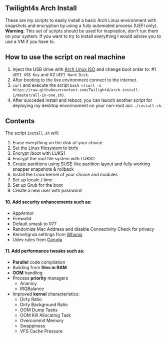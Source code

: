 ## Twilight4s Arch Install

These are my scripts to easily install a basic Arch Linux environment with snapshots and encryption by using a fully automated process (UEFI only).
**Warning**: This set of scripts should be used for inspiration, don't run them on your system. If you want to try to install everything I would advise you to use a VM if you have to.

## How to use the script on real machine
1. Inject the USB drive with [Arch Linux ISO](https://archlinux.org/download/) and change boot order to: #1 `UEFI USB Key` and #2 `UEFI Hard Disk`.
2. After booting to the live environment connect to the internet.
3. `curl` and execute the script `bash <(curl -s https://raw.githubusercontent.com/Twilight4/arch-install-1/master/all-in-one.sh)`.
4. After succeded install and reboot, you can launch another script for deploying my desktop envorinoment on your non-root acc `./install.sh`.

## Contents
The script `install.sh` will:
1. Erase everything on the disk of your choice
2. Set the Linux filesystem to btrfs
3. Encrypt /boot with LUKS1
4. Encrypt the root file system with LUKS2
5. Create partitions using SUSE-like partition layout and fully working snapper snapshots & rollback
6. Install the Linux kernel of your choice and modules
7. Set up locale / time
8. Set up Grub for the boot
9. Create a new user with password
#### 10. Add security enhancements such as:
- AppArmor
- Firewalld
- Default umask to 077
- Randomize Mac Address and disable Connectivity Check for privacy
- Kernel/grub settings from [Whonix](https://github.com/Whonix/security-misc/tree/master/etc/default)
- Udev rules from [Garuda](https://gitlab.com/garuda-linux/themes-and-settings/settings/garuda-common-settings/-/tree/master/etc/udev/rules.d)
#### 11. Add performance tweaks such as:
- **Parallel** code compilation
- Building from **files in RAM**
- **OOM** handling
- Process **priority** managers
  - Ananicy
  - IRQBalance
- Improved **kernel** characteristics:
  - Dirty Ratio
  - Dirty Background Ratio
  - OOM Dump Tasks
  - OOM Kill Allocating Task
  - Overcommit Memory
  - Swappiness
  - VFS Cache Pressure
